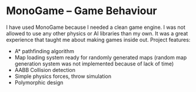 # MonoGame – Game Behaviour
I have used MonoGame because I needed a clean game engine. I was not allowed to use any other physics or AI libraries than my own. It was a great experience that taught me about making games inside out. Project features:
  
 * A* pathfinding algorithm
 * Map loading system ready for randomly generated maps (random map generation system was not implemented because of lack of time)
 * AABB Collision detection
 * Simple physics forces, throw simulation
 * Polymorphic design
